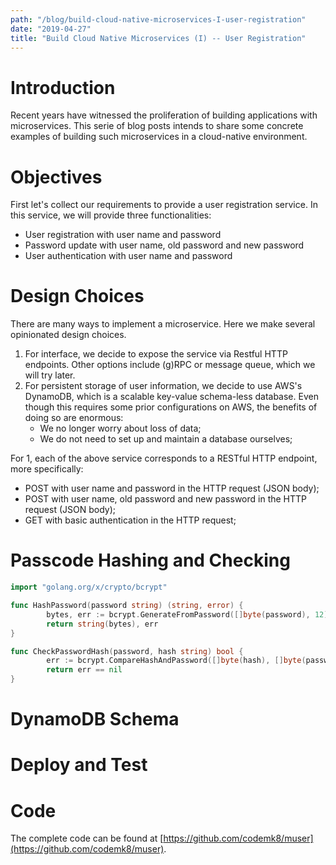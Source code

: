 ```yaml
---
path: "/blog/build-cloud-native-microservices-I-user-registration"
date: "2019-04-27"
title: "Build Cloud Native Microservices (I) -- User Registration"
---
```


# Introduction

Recent years have witnessed the proliferation of building applications with microservices. This serie of blog posts intends to share some concrete examples of building such microservices in a cloud-native environment.


# Objectives

First let's collect our requirements to provide a user registration service. In this service, we will provide three functionalities:

* User registration with user name and password
* Password update with user name, old password and new password
* User authentication with user name and password

# Design Choices

There are many ways to implement a microservice. Here we make several opinionated design choices. 

1. For interface, we decide to expose the service via Restful HTTP endpoints. Other options include (g)RPC or message queue, which we will try later. 
2. For persistent storage of user information, we decide to use AWS's DynamoDB, which is a scalable key-value schema-less database. Even though this requires some prior configurations on AWS, the benefits of doing so are enormous:
    * We no longer worry about loss of data;
    * We do not need to set up and maintain a database ourselves;

For 1, each of the above service corresponds to a RESTful HTTP endpoint, more specifically:

* POST with user name and password in the HTTP request (JSON body);
* POST with user name, old password and new password in the HTTP request (JSON body);
* GET with basic authentication in the HTTP request;

# Passcode Hashing and Checking

```go
import "golang.org/x/crypto/bcrypt"

func HashPassword(password string) (string, error) {
        bytes, err := bcrypt.GenerateFromPassword([]byte(password), 12)
        return string(bytes), err
}

func CheckPasswordHash(password, hash string) bool {
        err := bcrypt.CompareHashAndPassword([]byte(hash), []byte(password))
        return err == nil
}
```

# DynamoDB Schema

# Deploy and Test


# Code

The complete code can be found at [https://github.com/codemk8/muser](https://github.com/codemk8/muser).

